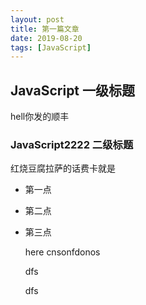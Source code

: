 ```yaml
---
layout: post
title: 第一篇文章
date: 2019-08-20
tags: [JavaScript]
---
```



## JavaScript 一级标题

hell你发的顺丰

### JavaScript2222 二级标题

红烧豆腐拉萨的话费卡就是

- 第一点
- 第二点
- 第三点

    here cnsonfdonos
    
    dfs

    dfs 
